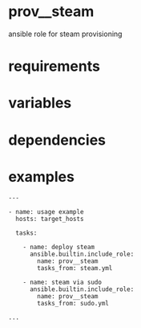 # prov__steam
ansible role for steam provisioning

# requirements
# variables
# dependencies
# examples
```
---

- name: usage example
  hosts: target_hosts

  tasks:

    - name: deploy steam
      ansible.builtin.include_role:
        name: prov__steam
        tasks_from: steam.yml

    - name: steam via sudo
      ansible.builtin.include_role:
        name: prov__steam
        tasks_from: sudo.yml

...
```
